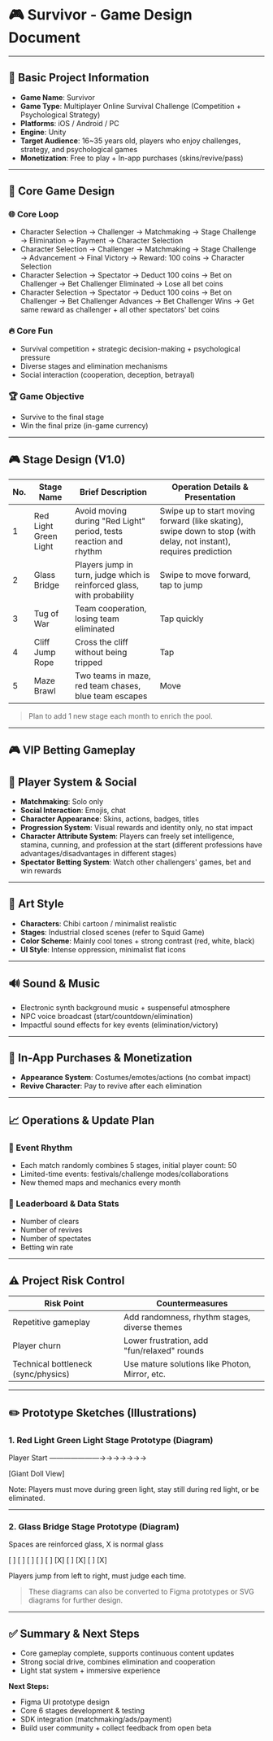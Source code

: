 # 🎮 Survivor - Game Design Document

---

## 🧩 Basic Project Information

- **Game Name**: Survivor
- **Game Type**: Multiplayer Online Survival Challenge (Competition + Psychological Strategy)
- **Platforms**: iOS / Android / PC
- **Engine**: Unity
- **Target Audience**: 16~35 years old, players who enjoy challenges, strategy, and psychological games
- **Monetization**: Free to play + In-app purchases (skins/revive/pass)

---

## 🎯 Core Game Design

### 🌐 Core Loop

- Character Selection → Challenger → Matchmaking → Stage Challenge → Elimination → Payment → Character Selection
- Character Selection → Challenger → Matchmaking → Stage Challenge → Advancement → Final Victory → Reward: 100 coins → Character Selection
- Character Selection → Spectator → Deduct 100 coins → Bet on Challenger → Bet Challenger Eliminated → Lose all bet coins
- Character Selection → Spectator → Deduct 100 coins → Bet on Challenger → Bet Challenger Advances → Bet Challenger Wins → Get same reward as challenger + all other spectators' bet coins

### 🔥 Core Fun

- Survival competition + strategic decision-making + psychological pressure
- Diverse stages and elimination mechanisms
- Social interaction (cooperation, deception, betrayal)

### 🏆 Game Objective

- Survive to the final stage
- Win the final prize (in-game currency)

---

## 🎮 Stage Design (V1.0)

| No. | Stage Name      | Brief Description                        | Operation Details & Presentation |
| --- | -------------- | ---------------------------------------- | -------------------------------- |
| 1   | Red Light Green Light | Avoid moving during "Red Light" period, tests reaction and rhythm | Swipe up to start moving forward (like skating), swipe down to stop (with delay, not instant), requires prediction |
| 2   | Glass Bridge   | Players jump in turn, judge which is reinforced glass, with probability | Swipe to move forward, tap to jump |
| 3   | Tug of War     | Team cooperation, losing team eliminated  | Tap quickly |
| 4   | Cliff Jump Rope| Cross the cliff without being tripped    | Tap |
| 5   | Maze Brawl     | Two teams in maze, red team chases, blue team escapes | Move |

> Plan to add 1 new stage each month to enrich the pool.

---

## 🎮 VIP Betting Gameplay


## 👤 Player System & Social

- **Matchmaking**: Solo only
- **Social Interaction**: Emojis, chat
- **Character Appearance**: Skins, actions, badges, titles
- **Progression System**: Visual rewards and identity only, no stat impact
- **Character Attribute System**: Players can freely set intelligence, stamina, cunning, and profession at the start (different professions have advantages/disadvantages in different stages)
- **Spectator Betting System**: Watch other challengers' games, bet and win rewards

---

## 🎨 Art Style

- **Characters**: Chibi cartoon / minimalist realistic
- **Stages**: Industrial closed scenes (refer to Squid Game)
- **Color Scheme**: Mainly cool tones + strong contrast (red, white, black)
- **UI Style**: Intense oppression, minimalist flat icons

---

## 🔊 Sound & Music

- Electronic synth background music + suspenseful atmosphere
- NPC voice broadcast (start/countdown/elimination)
- Impactful sound effects for key events (elimination/victory)

---

## 🛒 In-App Purchases & Monetization

- **Appearance System**: Costumes/emotes/actions (no combat impact)
- **Revive Character**: Pay to revive after each elimination

---

## 📈 Operations & Update Plan

### 🎯 Event Rhythm

- Each match randomly combines 5 stages, initial player count: 50
- Limited-time events: festivals/challenge modes/collaborations
- New themed maps and mechanics every month

### 🏁 Leaderboard & Data Stats

- Number of clears
- Number of revives
- Number of spectates
- Betting win rate

---

## ⚠️ Project Risk Control

| Risk Point                | Countermeasures                        |
| ------------------------- | -------------------------------------- |
| Repetitive gameplay       | Add randomness, rhythm stages, diverse themes |
| Player churn              | Lower frustration, add "fun/relaxed" rounds |
| Technical bottleneck (sync/physics) | Use mature solutions like Photon, Mirror, etc. |

---

## ✏️ Prototype Sketches (Illustrations)

### 1. Red Light Green Light Stage Prototype (Diagram)

Player Start ———————→→→→→→→

[Giant Doll View]

Note: Players must move during green light, stay still during red light, or be eliminated.

---

### 2. Glass Bridge Stage Prototype (Diagram)

Spaces are reinforced glass, X is normal glass

[ ]   [ ]   [ ]   [ ]   [ ]
[X]   [ ]   [X]   [ ]   [X]

Players jump from left to right, must judge each time.

> These diagrams can also be converted to Figma prototypes or SVG diagrams for further design.

---

## ✅ Summary & Next Steps

- Core gameplay complete, supports continuous content updates
- Strong social drive, combines elimination and cooperation
- Light stat system + immersive experience

**Next Steps:**

- Figma UI prototype design
- Core 6 stages development & testing
- SDK integration (matchmaking/ads/payment)
- Build user community + collect feedback from open beta 